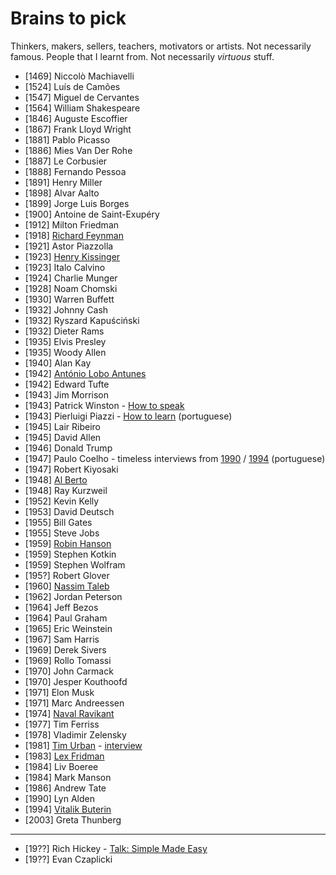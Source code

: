 # Brains to pick

Thinkers, makers, sellers, teachers, motivators or artists. Not necessarily famous. People that I learnt from. Not necessarily *virtuous* stuff.

- [1469] Niccolò Machiavelli
- [1524] Luís de Camões
- [1547] Miguel de Cervantes
- [1564] William Shakespeare
- [1846] Auguste Escoffier
- [1867] Frank Lloyd Wright
- [1881] Pablo Picasso
- [1886] Mies Van Der Rohe
- [1887] Le Corbusier
- [1888] Fernando Pessoa
- [1891] Henry Miller
- [1898] Alvar Aalto
- [1899] Jorge Luis Borges
- [1900] Antoine de Saint-Exupéry
- [1912] Milton Friedman
- [1918] [Richard Feynman](https://twitter.com/ProfFeynman)
- [1921] Astor Piazzolla
- [1923] [Henry Kissinger](https://en.wikipedia.org/wiki/Henry_Kissinger)
- [1923] Italo Calvino
- [1924] Charlie Munger
- [1928] Noam Chomski
- [1930] Warren Buffett
- [1932] Johnny Cash
- [1932] Ryszard Kapuściński
- [1932] Dieter Rams
- [1935] Elvis Presley
- [1935] Woody Allen
- [1940] Alan Kay
- [1942] [António Lobo Antunes](https://en.wikipedia.org/wiki/Ant%C3%B3nio_Lobo_Antunes)
- [1942] Edward Tufte
- [1943] Jim Morrison
- [1943] Patrick Winston - [How to speak](https://www.youtube.com/watch?v=Unzc731iCUY)
- [1943] Pierluigi Piazzi - [How to learn](https://www.youtube.com/watch?v=RlSCoYwnxr4) (portuguese)
- [1945] Lair Ribeiro
- [1945] David Allen
- [1946] Donald Trump
- [1947] Paulo Coelho - timeless interviews from [1990](https://www.youtube.com/watch?v=ItllhYhQR4Q) / [1994](https://www.youtube.com/watch?v=4AwUM3Br_Pg) (portuguese)
- [1947] Robert Kiyosaki
- [1948] [Al Berto](https://en.wikipedia.org/wiki/Al_Berto)
- [1948] Ray Kurzweil
- [1952] Kevin Kelly
- [1953] David Deutsch
- [1955] Bill Gates 
- [1955] Steve Jobs
- [1959] [Robin Hanson](https://www.overcomingbias.com)
- [1959] Stephen Kotkin
- [1959] Stephen Wolfram
- [195?] Robert Glover
- [1960] [Nassim Taleb](https://twitter.com/nntaleb)
- [1962] Jordan Peterson
- [1964] Jeff Bezos
- [1964] Paul Graham
- [1965] Eric Weinstein
- [1967] Sam Harris
- [1969] Derek Sivers
- [1969] Rollo Tomassi
- [1970] John Carmack
- [1970] Jesper Kouthoofd
- [1971] Elon Musk
- [1971] Marc Andreessen
- [1974] [Naval Ravikant](https://twitter.com/naval)
- [1977] Tim Ferriss
- [1978] Vladimir Zelensky
- [1981] [Tim Urban](https://twitter.com/waitbutwhy) - [interview](https://www.youtube.com/watch?v=0Jd7fJgFkPU)
- [1983] [Lex Fridman](https://twitter.com/lexfridman)
- [1984] Liv Boeree
- [1984] Mark Manson
- [1986] Andrew Tate
- [1990] Lyn Alden
- [1994] [Vitalik Buterin](https://vitalik.ca)
- [2003] Greta Thunberg

---

- [19??] Rich Hickey - [Talk: Simple Made Easy](www.infoq.com/presentations/Simple-Made-Easy)
- [19??] Evan Czaplicki


<!--
- Abbas (iran - photojournalist)
- Pawel Kuczynski (illustrator)
- Mario Puppo (illustrator)
- Sarah Tavel (ex pinterest ceo)
-->